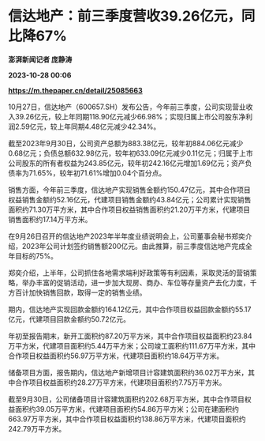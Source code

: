 # 信达地产：前三季度营收39.26亿元，同比降67%
**澎湃新闻记者 庞静涛**

**2023-10-28 00:06**

**https://m.thepaper.cn/detail/25085663**

10月27日，信达地产（600657.SH）发布公告，今年前三季度，公司实现营业收入39.26亿元，较上年同期118.90亿元减少66.98%；实现归属上市公司股东净利润2.59亿元，较上年同期4.48亿元减少42.34%。

截至2023年9月30日，公司资产总额为883.38亿元，较年初884.06亿元减少0.68亿元；负债总额632.98亿元，较年初633.09亿元减少0.11亿元；归属于上市公司股东的所有者权益为243.85亿元，较年初242.16亿元增加1.69亿元；资产负债率为71.65%，较年初71.61%增加0.04个百分点。

销售方面，今年前三季度，信达地产实现销售金额约150.47亿元，其中合作项目权益销售金额约52.16亿元，代建项目销售金额约43.84亿元；公司累计实现销售面积约71.30万平方米，其中合作项目权益销售面积约21.20万平方米，代建项目销售面积约17.14万平方米。

在9月26日召开的信达地产2023年半年度业绩说明会上，公司董事会秘书郑奕介绍，2023年公司计划签约销售额200亿元。由此推算，前三季度信达地产完成全年目标的75%。

郑奕介绍，上半年，公司抓住各地需求端利好政策等有利因素，采取灵活的营销策略，举办丰富的促销活动，进一步加大现房、商办、车位等存量资产去化力度，千方百计加快销售回款，取得一定的销售业绩。

期内，信达地产实现回款金额约164.12亿元，其中合作项目权益回款金额约55.17亿元，代建项目回款金额约50.72亿元。

年初至报告期末，新开工面积约87.20万平方米，其中合作项目权益面积约23.84万平方米，代建项目面积约5.44万平方米；公司竣工面积约111.67万平方米，其中合作项目权益面积约56.97万平方米，代建项目面积约18.64万平方米。

储备项目方面，报告期内，信达地产新增项目计容建筑面积约36.02万平方米，其中合作项目权益面积约28.27万平方米，代建项目面积约7.75万平方米。

截至9月30日，公司储备项目计容建筑面积约202.68万平方米，其中合作项目权益面积约39.05万平方米，代建项目面积约54.86万平方米；公司在建面积约663.97万平方米，其中合作项目权益面积约138.86万平方米，代建项目面积约242.79万平方米。